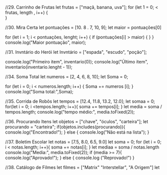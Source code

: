 //29. Carrinho de Frutas
let frutas = ["maçã, banana, uva"];
for (let 1 = 0; < frutas, length , i++) {    
}

//30. Mira Certa
let pontuações = [10. 8 . 7, 10, 9];
let maior = pontuações[0]

for (let i = 1; i < pontuações, lenght; i++) {
    if (pontuações[i] > maior) {
    }
}
console.log("Maior pontuação", maior);

//31. Invntário do Herói
let Invntário = ["espada", "escudo", "poção"];

console.log("Primeiro item", inventario(0));
console.log("Último item", inventario(inventario.lenght - 1));

//34. Soma Total
let numeros = [2, 4, 6, 8, 10];
let Soma = 0;

for (let i = 0; i < numeros.length; i++) {
    Soma += numeros [i];
}
console.log("Soma total:",Soma);

//35. Corrida de Robôs 
let tempos = [12.4, 11.8, 13.2, 12.0];
let somaa = 0;
for(let i = 0; i <tempos.length; i++){
    soma += tempos[i];
}
let media = soma / tempos.length;
console.log("tempo médio:", media.toFixed(2));

//36. Procurando Itens
let objetos = ["chave", "óculos", "carteira"];
let procurando = "carteira";
if(objetos.includes(procurando)){
console.log("Encontrado!");
} else {
    console.log("Não está na lista");
}

//37. Boletim Escolar 
let notas = [7.5, 8.0, 6.5, 9.0]
let soma = 0;
for (let i = 0; i < notas.length; i++){
    soma += notas[i];
}
let mediaa = soma / notas.length
console.log("Media:", media.toFixed(2));
if (media >= 7){
    console.log("Aprovado!");
} else {
console.log ("Reprovado!")
}
 
//38. Catálogo de Filmes
let filmes = ["Matrix" "Interstellar", "A Origem"]
let
